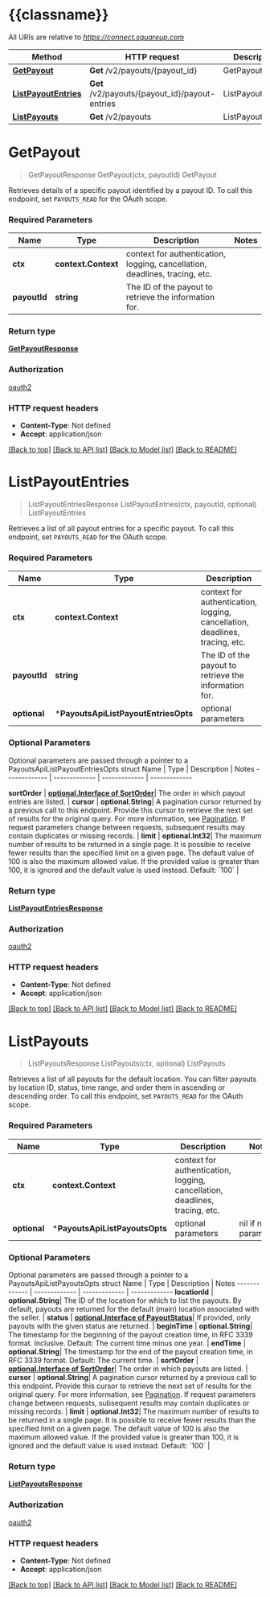 # {{classname}}

All URIs are relative to *https://connect.squareup.com*

Method | HTTP request | Description
------------- | ------------- | -------------
[**GetPayout**](PayoutsApi.md#GetPayout) | **Get** /v2/payouts/{payout_id} | GetPayout
[**ListPayoutEntries**](PayoutsApi.md#ListPayoutEntries) | **Get** /v2/payouts/{payout_id}/payout-entries | ListPayoutEntries
[**ListPayouts**](PayoutsApi.md#ListPayouts) | **Get** /v2/payouts | ListPayouts

# **GetPayout**
> GetPayoutResponse GetPayout(ctx, payoutId)
GetPayout

Retrieves details of a specific payout identified by a payout ID.  To call this endpoint, set `PAYOUTS_READ` for the OAuth scope.

### Required Parameters

Name | Type | Description  | Notes
------------- | ------------- | ------------- | -------------
 **ctx** | **context.Context** | context for authentication, logging, cancellation, deadlines, tracing, etc.
  **payoutId** | **string**| The ID of the payout to retrieve the information for. | 

### Return type

[**GetPayoutResponse**](GetPayoutResponse.md)

### Authorization

[oauth2](../README.md#oauth2)

### HTTP request headers

 - **Content-Type**: Not defined
 - **Accept**: application/json

[[Back to top]](#) [[Back to API list]](../README.md#documentation-for-api-endpoints) [[Back to Model list]](../README.md#documentation-for-models) [[Back to README]](../README.md)

# **ListPayoutEntries**
> ListPayoutEntriesResponse ListPayoutEntries(ctx, payoutId, optional)
ListPayoutEntries

Retrieves a list of all payout entries for a specific payout. To call this endpoint, set `PAYOUTS_READ` for the OAuth scope.

### Required Parameters

Name | Type | Description  | Notes
------------- | ------------- | ------------- | -------------
 **ctx** | **context.Context** | context for authentication, logging, cancellation, deadlines, tracing, etc.
  **payoutId** | **string**| The ID of the payout to retrieve the information for. | 
 **optional** | ***PayoutsApiListPayoutEntriesOpts** | optional parameters | nil if no parameters

### Optional Parameters
Optional parameters are passed through a pointer to a PayoutsApiListPayoutEntriesOpts struct
Name | Type | Description  | Notes
------------- | ------------- | ------------- | -------------

 **sortOrder** | [**optional.Interface of SortOrder**](.md)| The order in which payout entries are listed. | 
 **cursor** | **optional.String**| A pagination cursor returned by a previous call to this endpoint. Provide this cursor to retrieve the next set of results for the original query. For more information, see [Pagination](https://developer.squareup.com/docs/basics/api101/pagination). If request parameters change between requests, subsequent results may contain duplicates or missing records. | 
 **limit** | **optional.Int32**| The maximum number of results to be returned in a single page. It is possible to receive fewer results than the specified limit on a given page. The default value of 100 is also the maximum allowed value. If the provided value is greater than 100, it is ignored and the default value is used instead. Default: &#x60;100&#x60; | 

### Return type

[**ListPayoutEntriesResponse**](ListPayoutEntriesResponse.md)

### Authorization

[oauth2](../README.md#oauth2)

### HTTP request headers

 - **Content-Type**: Not defined
 - **Accept**: application/json

[[Back to top]](#) [[Back to API list]](../README.md#documentation-for-api-endpoints) [[Back to Model list]](../README.md#documentation-for-models) [[Back to README]](../README.md)

# **ListPayouts**
> ListPayoutsResponse ListPayouts(ctx, optional)
ListPayouts

Retrieves a list of all payouts for the default location.  You can filter payouts by location ID, status, time range, and order them in ascending or descending order.  To call this endpoint, set `PAYOUTS_READ` for the OAuth scope.

### Required Parameters

Name | Type | Description  | Notes
------------- | ------------- | ------------- | -------------
 **ctx** | **context.Context** | context for authentication, logging, cancellation, deadlines, tracing, etc.
 **optional** | ***PayoutsApiListPayoutsOpts** | optional parameters | nil if no parameters

### Optional Parameters
Optional parameters are passed through a pointer to a PayoutsApiListPayoutsOpts struct
Name | Type | Description  | Notes
------------- | ------------- | ------------- | -------------
 **locationId** | **optional.String**| The ID of the location for which to list the payouts.  By default, payouts are returned for the default (main) location associated with the seller. | 
 **status** | [**optional.Interface of PayoutStatus**](.md)| If provided, only payouts with the given status are returned. | 
 **beginTime** | **optional.String**| The timestamp for the beginning of the payout creation time, in RFC 3339 format. Inclusive. Default: The current time minus one year. | 
 **endTime** | **optional.String**| The timestamp for the end of the payout creation time, in RFC 3339 format. Default: The current time. | 
 **sortOrder** | [**optional.Interface of SortOrder**](.md)| The order in which payouts are listed. | 
 **cursor** | **optional.String**| A pagination cursor returned by a previous call to this endpoint. Provide this cursor to retrieve the next set of results for the original query. For more information, see [Pagination](https://developer.squareup.com/docs/basics/api101/pagination). If request parameters change between requests, subsequent results may contain duplicates or missing records. | 
 **limit** | **optional.Int32**| The maximum number of results to be returned in a single page. It is possible to receive fewer results than the specified limit on a given page. The default value of 100 is also the maximum allowed value. If the provided value is greater than 100, it is ignored and the default value is used instead. Default: &#x60;100&#x60; | 

### Return type

[**ListPayoutsResponse**](ListPayoutsResponse.md)

### Authorization

[oauth2](../README.md#oauth2)

### HTTP request headers

 - **Content-Type**: Not defined
 - **Accept**: application/json

[[Back to top]](#) [[Back to API list]](../README.md#documentation-for-api-endpoints) [[Back to Model list]](../README.md#documentation-for-models) [[Back to README]](../README.md)

